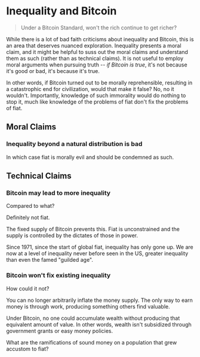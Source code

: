 # Inequality and Bitcoin

> Under a Bitcoin Standard, won't the rich continue to get richer?

While there is a lot of bad faith criticisms
 about inequality and Bitcoin,
 this is an area that deserves
 nuanced exploration.
Inequality presents a moral claim,
 and it might be helpful
 to suss out the moral claims
 and understand them as such
 (rather than as technical claims).
It is not useful to employ moral arguments
 when pursuing truth
 -- *if Bitcoin is true*,
 it's not because it's good or bad,
 it's because it's true.

In other words, if Bitcoin
 turned out to be morally reprehensible,
 resulting in a catastrophic end for civilization,
 would that make it false?
No, no it wouldn't.
Importantly, knowledge of such immorality 
 would do nothing to stop it, much like
 knowledge of the problems of fiat don't fix
 the problems of fiat.



## Moral Claims


### Inequality beyond a natural distribution is bad

In which case fiat is morally evil and should be condemned as such.





## Technical Claims


### Bitcoin may lead to more inequality

Compared to what?

Definitely not fiat.

The fixed supply of Bitcoin prevents this.
Fiat is unconstrained and the supply is
 controlled by the dictates of those in power.

Since 1971, since the start of global fiat,
 inequality has only gone up.
We are now at a level of inequality
 never before seen in the US,
 greater inequality than
 even the famed "guilded age".


### Bitcoin won't fix existing inequality

How could it not?

You can no longer arbitrarily inflate
 the money supply. The only way to earn
 money is through work, producing
 something others find valuable.

Under Bitcoin, no one could accumulate
 wealth without producing that equivalent
 amount of value.
In other words, wealth isn't
 subsidized through government grants
 or easy money policies.


What are the ramifications
 of sound money on a population that
 grew accustom to fiat?









